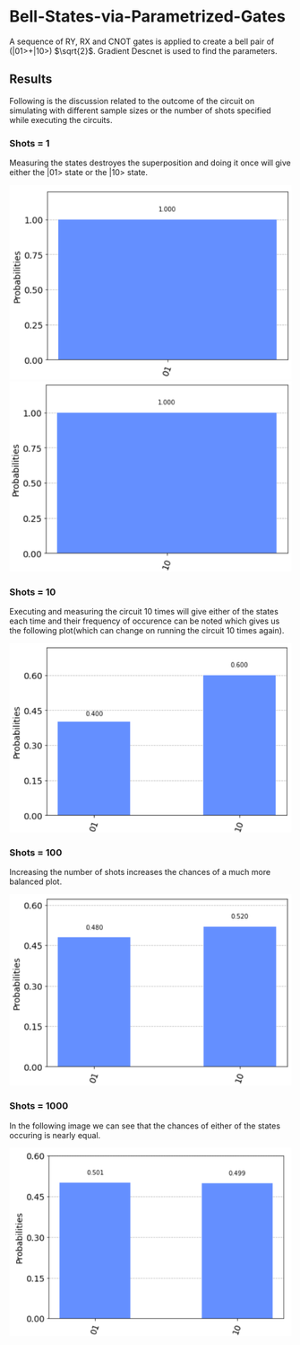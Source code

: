 # Bell-States-via-Parametrized-Gates

A sequence of RY, RX and CNOT gates is applied to create a bell pair of (|01>+|10>) $\sqrt{2}$.
Gradient Descnet is used to find the parameters.

## Results

Following is the discussion related to the outcome of the circuit on simulating with different sample sizes or the number of shots specified while executing the circuits.

### Shots = 1

Measuring the states destroyes the superposition and doing it once will give either the |01> state or the |10> state. 

![](Images/1%20shot-01.png)
![](Images/1%20shot-10.png)

### Shots = 10

Executing and measuring the circuit 10 times will give either of the states each time and their frequency of occurence can be noted which gives us the following plot(which can change on running the circuit 10 times again).

![](Images/10%20shots.png)

### Shots = 100

Increasing the number of shots increases the chances of a much more balanced plot.

![](Images/100%20shots.png)

### Shots = 1000

In the following image we can see that the chances of either of the states occuring is nearly equal.

![](Images/1000%20shots.png)
